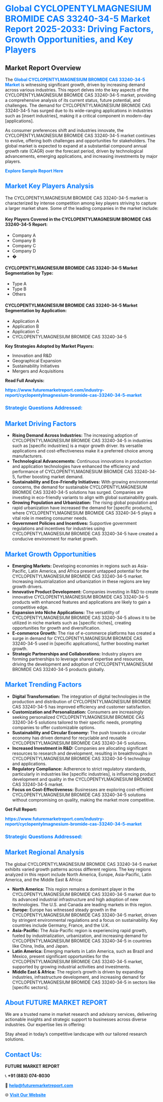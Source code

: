 <h1 style="color: #007BFF;">Global CYCLOPENTYLMAGNESIUM BROMIDE CAS 33240-34-5 Market Report 2025-2033: Driving Factors, Growth Opportunities, and Key Players</h1>

<section id="overview">
<h2>Market Report Overview</h2>
<p>The <a href="https://www.futuremarketreport.com/industry-report/cyclopentylmagnesium-bromide-cas-33240-34-5-market" style="color: #007BFF; text-decoration: none;"><strong>Global CYCLOPENTYLMAGNESIUM BROMIDE CAS 33240-34-5 Market</strong></a> is witnessing significant growth, driven by increasing demand across various industries. This report delves into the key aspects of the CYCLOPENTYLMAGNESIUM BROMIDE CAS 33240-34-5 market, providing a comprehensive analysis of its current status, future potential, and challenges. The demand for CYCLOPENTYLMAGNESIUM BROMIDE CAS 33240-34-5 has surged due to its wide-ranging applications in industries such as [insert industries], making it a critical component in modern-day [applications].</p>
<p>As consumer preferences shift and industries innovate, the CYCLOPENTYLMAGNESIUM BROMIDE CAS 33240-34-5 market continues to evolve, offering both challenges and opportunities for stakeholders. The global market is expected to expand at a substantial compound annual growth rate (CAGR) over the forecast period, driven by technological advancements, emerging applications, and increasing investments by major players.</p>
</section>

<section id="overview">
<p><a href="https://www.futuremarketreport.com/request-sample/reportId=119792" style="color: #007BFF; text-decoration: none;"><strong>Explore Sample Report Here</strong></a></p>
</section>

<section id="key-players">
<h2 style="color: #007BFF;">Market Key Players Analysis</h2>
<p>The CYCLOPENTYLMAGNESIUM BROMIDE CAS 33240-34-5 market is characterized by intense competition among key players striving to capture a larger market share. Some of the leading companies in the market include:</p>
<h4>Key Players Covered in the CYCLOPENTYLMAGNESIUM BROMIDE CAS 33240-34-5 Report:</h4>
<ul><li>Company A</li><li>Company B</li><li>Company C</li><li>Company D</li><li>�</li></ul>
<h4>CYCLOPENTYLMAGNESIUM BROMIDE CAS 33240-34-5 Market Segmentation by Type:</h4>
<ul><li>Type A</li><li>Type B</li><li>Others</li></ul>

<h4>CYCLOPENTYLMAGNESIUM BROMIDE CAS 33240-34-5 Market Segmentation by Application:</h4>
<ul><li>Application A</li><li>Application B</li><li>Application C</li><li>CYCLOPENTYLMAGNESIUM BROMIDE CAS 33240-34-5</li></ul>
<p><strong>Key Strategies Adopted by Market Players:</strong></p>
<ul>
<li>Innovation and R&D</li>
<li>Geographical Expansion</li>
<li>Sustainability Initiatives</li>
<li>Mergers and Acquisitions</li>
</ul>
</section>

<section>
<p><strong>Read Full Analysis: </strong></p><a href="https://www.futuremarketreport.com/industry-report/cyclopentylmagnesium-bromide-cas-33240-34-5-market" style="color: #007BFF; text-decoration: none;"><strong>https://www.futuremarketreport.com/industry-report/cyclopentylmagnesium-bromide-cas-33240-34-5-market</strong></a>
<h3 style="color: #007BFF;">Strategic Questions Addressed:</h3>
</section>

<section id="driving-factors">
<h2 style="color: #007BFF;">Market Driving Factors</h2>
<ul>
<li><strong>Rising Demand Across Industries:</strong> The increasing adoption of CYCLOPENTYLMAGNESIUM BROMIDE CAS 33240-34-5 in industries such as [specific industries] is a major growth driver. Its versatile applications and cost-effectiveness make it a preferred choice among manufacturers.</li>
<li><strong>Technological Advancements:</strong> Continuous innovations in production and application technologies have enhanced the efficiency and performance of CYCLOPENTYLMAGNESIUM BROMIDE CAS 33240-34-5, further boosting market demand.</li>
<li><strong>Sustainability and Eco-Friendly Initiatives:</strong> With growing environmental concerns, the demand for sustainable CYCLOPENTYLMAGNESIUM BROMIDE CAS 33240-34-5 solutions has surged. Companies are investing in eco-friendly variants to align with global sustainability goals.</li>
<li><strong>Growing Population and Urbanization:</strong> The rising global population and rapid urbanization have increased the demand for [specific products], where CYCLOPENTYLMAGNESIUM BROMIDE CAS 33240-34-5 plays a vital role in meeting consumer needs.</li>
<li><strong>Government Policies and Incentives:</strong> Supportive government regulations and incentives for industries using CYCLOPENTYLMAGNESIUM BROMIDE CAS 33240-34-5 have created a conducive environment for market growth.</li>
</ul>
</section>

<section id="growth-opportunities">
<h2 style="color: #007BFF;">Market Growth Opportunities</h2>
<ul>
<li><strong>Emerging Markets:</strong> Developing economies in regions such as Asia-Pacific, Latin America, and Africa present untapped potential for the CYCLOPENTYLMAGNESIUM BROMIDE CAS 33240-34-5 market. Increasing industrialization and urbanization in these regions are key growth drivers.</li>
<li><strong>Innovative Product Development:</strong> Companies investing in R&D to create innovative CYCLOPENTYLMAGNESIUM BROMIDE CAS 33240-34-5 products with enhanced features and applications are likely to gain a competitive edge.</li>
<li><strong>Expansion into Niche Applications:</strong> The versatility of CYCLOPENTYLMAGNESIUM BROMIDE CAS 33240-34-5 allows it to be utilized in niche markets such as [specific niches], creating opportunities for growth and diversification.</li>
<li><strong>E-commerce Growth:</strong> The rise of e-commerce platforms has created a surge in demand for CYCLOPENTYLMAGNESIUM BROMIDE CAS 33240-34-5 used in [specific applications], further boosting market growth.</li>
<li><strong>Strategic Partnerships and Collaborations:</strong> Industry players are forming partnerships to leverage shared expertise and resources, driving the development and adoption of CYCLOPENTYLMAGNESIUM BROMIDE CAS 33240-34-5 products globally.</li>
</ul>
</section>

<section id="trending-factors">
<h2 style="color: #007BFF;">Market Trending Factors</h2>
<ul>
<li><strong>Digital Transformation:</strong> The integration of digital technologies in the production and distribution of CYCLOPENTYLMAGNESIUM BROMIDE CAS 33240-34-5 has improved efficiency and customer satisfaction.</li>
<li><strong>Customization and Personalization:</strong> Consumers are increasingly seeking personalized CYCLOPENTYLMAGNESIUM BROMIDE CAS 33240-34-5 solutions tailored to their specific needs, prompting companies to offer customizable options.</li>
<li><strong>Sustainability and Circular Economy:</strong> The push towards a circular economy has driven demand for recyclable and reusable CYCLOPENTYLMAGNESIUM BROMIDE CAS 33240-34-5 solutions.</li>
<li><strong>Increased Investment in R&D:</strong> Companies are allocating significant resources to research and development, resulting in breakthroughs in CYCLOPENTYLMAGNESIUM BROMIDE CAS 33240-34-5 technology and applications.</li>
<li><strong>Regulatory Compliance:</strong> Adherence to strict regulatory standards, particularly in industries like [specific industries], is influencing product development and quality in the CYCLOPENTYLMAGNESIUM BROMIDE CAS 33240-34-5 market.</li>
<li><strong>Focus on Cost-Effectiveness:</strong> Businesses are exploring cost-efficient CYCLOPENTYLMAGNESIUM BROMIDE CAS 33240-34-5 solutions without compromising on quality, making the market more competitive.</li>
</ul>
</section>

<section>
<p><strong>Get Full Report: </strong></p><a href="https://www.futuremarketreport.com/industry-report/cyclopentylmagnesium-bromide-cas-33240-34-5-market" style="color: #007BFF; text-decoration: none;"><strong>https://www.futuremarketreport.com/industry-report/cyclopentylmagnesium-bromide-cas-33240-34-5-market</strong></a>
<h3 style="color: #007BFF;">Strategic Questions Addressed:</h3>
</section>


<section id="regional-analysis">
<h2 style="color: #007BFF;">Market Regional Analysis</h2>
<p>The global CYCLOPENTYLMAGNESIUM BROMIDE CAS 33240-34-5 market exhibits varied growth patterns across different regions. The key regions analyzed in this report include North America, Europe, Asia-Pacific, Latin America, and the Middle East & Africa:</p>
<ul>
<li><strong>North America:</strong> This region remains a dominant player in the CYCLOPENTYLMAGNESIUM BROMIDE CAS 33240-34-5 market due to its advanced industrial infrastructure and high adoption of new technologies. The U.S. and Canada are leading markets in this region.</li>
<li><strong>Europe:</strong> Europe has witnessed steady growth in the CYCLOPENTYLMAGNESIUM BROMIDE CAS 33240-34-5 market, driven by stringent environmental regulations and a focus on sustainability. Key countries include Germany, France, and the U.K.</li>
<li><strong>Asia-Pacific:</strong> The Asia-Pacific region is experiencing rapid growth, fueled by industrialization, urbanization, and increasing demand for CYCLOPENTYLMAGNESIUM BROMIDE CAS 33240-34-5 in countries like China, India, and Japan.</li>
<li><strong>Latin America:</strong> Emerging markets in Latin America, such as Brazil and Mexico, present significant opportunities for the CYCLOPENTYLMAGNESIUM BROMIDE CAS 33240-34-5 market, supported by growing industrial activities and investments.</li>
<li><strong>Middle East & Africa:</strong> The region’s growth is driven by expanding industries, infrastructure development, and increasing demand for CYCLOPENTYLMAGNESIUM BROMIDE CAS 33240-34-5 in sectors like [specific sectors].</li>
</ul>
</section>

<footer>
<h2 style="color: #007BFF;">About FUTURE MARKET REPORT</h2>
<p>We are a trusted name in market research and advisory services, delivering actionable insights and strategic support to businesses across diverse industries. Our expertise lies in offering:</p>

<p>Stay ahead in today’s competitive landscape with our tailored research solutions.</p>

<h2 style="color: #007BFF;">Contact Us:</h2>
<p><strong>FUTURE MARKET REPORT</strong></p>
<p>📞 <strong>+91 (883) 074-8030</strong></p>
<p>📧 <strong><a href="mailto:help@futuremarketreport.com" style="color: #007BFF;">help@futuremarketreport.com</a></strong></p>
<p>🌐 <strong><a href="https://www.futuremarketreport.com/" style="color: #007BFF;">Visit Our Website</a></strong></p>
</footer>